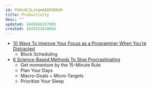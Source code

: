 ```yaml
---
id: PddvXCJLzVqmA6DFKD6Uh
title: Productivity
desc: ""
updated: 1645666157805
created: 1645523620804
---
```


- [10 Ways To Improve Your Focus as a Programmer When You’re Distracted](https://betterprogramming.pub/10-ways-to-improve-your-focus-as-a-programmer-when-youre-distracted-a3c26443a72)
  - Block Scheduling
- [6 Science-Based Methods To Stop Procrastinating](https://medium.com/personal-growth-lab/6-science-based-methods-to-stop-procrastinating-5f06e3481203)
  - Get momentum by the 15-Minute Rule
  - Plan Your Days
  - Macro-Goals + Micro-Targets
  - Prioritize Your Sleep
